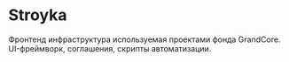 # Stroyka

Фронтенд инфраструктура используемая проектами фонда GrandCore. UI-фреймворк, соглашения, скрипты автоматизации.
